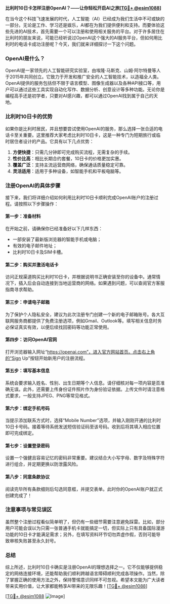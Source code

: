 **比利时10日卡怎样注册OpenAI？——让你轻松开启AI之旅[[TG💪+ @esim1088](https://t.me/s/esim1088)]**

在当今这个科技飞速发展的时代，人工智能（AI）已经成为我们生活中不可或缺的一部分。无论是工作、学习还是娱乐，AI都在为我们提供便利和支持。而要体验这些先进的AI技术，首先需要一个可以注册和使用相关服务的平台。对于许多居住在比利时的朋友来说，可能已经听说过OpenAI这个强大的AI服务平台，但如何用比利时的电话卡成功注册呢？今天，我们就来详细探讨一下这个问题。

### OpenAI是什么？

OpenAI是一家领先的人工智能研究实验室，由埃隆·马斯克、山姆·阿尔特曼等人于2015年共同创立。它致力于开发和推广安全的人工智能技术，以造福全人类。OpenAI提供的服务包括但不限于语言模型、图像生成器以及各种API接口等，用户可以通过这些工具实现自动化写作、数据分析、创意设计等多种功能。无论你是编程高手还是初学者，只要对AI感兴趣，都可以通过OpenAI找到属于自己的天地。

### 比利时10日卡的优势

如果你是比利时居民，并且想要尝试使用OpenAI的服务，那么选择一张合适的电话卡至关重要。这里推荐大家考虑比利时10日卡，这是一种专门为短期旅行或临时居住者设计的产品。它具有以下几点优势：

1. **方便快捷**：只需几分钟即可完成购买流程，无需复杂的手续。
2. **性价比高**：相比长期合约套餐，10日卡的价格更加实惠。
3. **覆盖广泛**：支持主流运营商网络，确保通话质量稳定可靠。
4. **灵活适用**：适用于多种设备，如智能手机和平板电脑等。

### 注册OpenAI的具体步骤

接下来，我们将详细介绍如何利用比利时10日卡顺利完成OpenAI账户的注册过程。请按照以下步骤操作：

#### 第一步：准备材料
在开始之前，请确保你已经准备好以下几样东西：
- 一部安装了最新版浏览器的智能手机或电脑；
- 有效的电子邮件地址；
- 比利时10日卡及SIM卡槽。

#### 第二步：购买并激活电话卡
访问正规渠道购买比利时10日卡，并根据说明书正确安装至你的设备中。通常情况下，插入后会自动连接到当地运营商的网络。如果遇到问题，可以查阅官方客服指南寻求帮助。

#### 第三步：申请电子邮箱
为了保护个人隐私安全，建议为此次注册专门创建一个新的电子邮箱账号。各大互联网服务商都提供了免费注册选项，例如Gmail、Outlook等。填写相关信息时务必保证真实有效，以便后续找回密码等功能正常使用。

#### 第四步：访问OpenAI官网
打开浏览器输入网址“https://openai.com”，进入官方网站首页。点击右上角的“Sign Up”按钮开始新用户的注册流程。

#### 第五步：填写基本信息
系统会要求输入姓名、性别、出生日期等个人信息。请仔细核对每一项内容是否准确无误。此外，还需要上传身份证件照片作为身份验证依据。上传文件时请注意格式要求，一般支持JPEG、PNG等常见格式。

#### 第六步：绑定手机号码
当提示添加联系方式时，选择“Mobile Number”选项，并输入刚刚开通的比利时10日卡号码。接着等待系统发送短信验证码至该号码。收到后将其填入相应位置即可完成绑定。

#### 第七步：设置登录密码
设置一个强健且容易记忆的密码非常重要。建议结合大小写字母、数字及特殊字符进行组合，并定期更换以防泄露风险。

#### 第八步：同意条款协议
阅读完毕所有条款细则后勾选同意框，并提交表单。此时你的OpenAI账户就正式创建完成了！

### 注意事项与常见误区

虽然整个注册过程看似简单明了，但仍有一些细节需要注意避免踩雷。比如，部分用户可能会误以为只需一张普通手机卡就能搞定一切，但实际上只有具备国际漫游功能的10日卡才能满足需求；另外，在填写资料环节切勿弄虚作假，否则可能导致审核失败甚至永久封号。

### 总结

综上所述，比利时10日卡确实是注册OpenAI的理想选择之一。它不仅能够提供稳定的网络连接环境，还能帮助我们顺利跨越语言障碍顺利完成各项操作。当然，除了掌握正确的使用方法之外，保持警惕意识同样不可忽视。希望本文能为广大读者带来实用价值，让大家都能畅享AI带来的无限乐趣！[[TG💪+ @esim1088](https://t.me/s/esim1088)]

[[TG💪+ @esim1088](https://t.me/s/esim1088) ![Image](https://i.postimg.cc/4NQfJmqS/Snipaste-2025-05-13-00-14-12.png)]